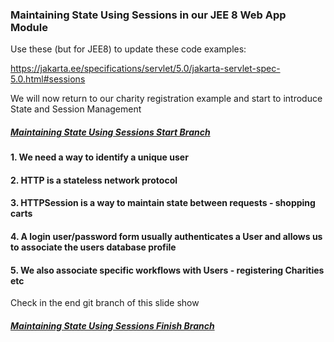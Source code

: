 ### Maintaining State Using Sessions in our JEE 8 Web App Module

Use these (but for JEE8) to update these code examples:

https://jakarta.ee/specifications/servlet/5.0/jakarta-servlet-spec-5.0.html#sessions

We will now return to our charity registration example and start to introduce State and Session Management

##### [Maintaining State Using Sessions Start Branch](https://github.com/NicorDesigns/javawebdevcourse/tree/jee8web-session-management-start)

#### 1. We need a way to identify a unique user

#### 2. HTTP is a stateless network protocol

#### 3. HTTPSession is a way to maintain state between requests - shopping carts 

#### 4. A login user/password form usually authenticates a User and allows us to associate the users database profile

#### 5. We also associate specific workflows with Users - registering Charities etc

Check in the end git branch of this slide show 

##### [Maintaining State Using Sessions Finish Branch](https://github.com/NicorDesigns/javawebdevcourse/tree/jee8web-session-management-start)

    

